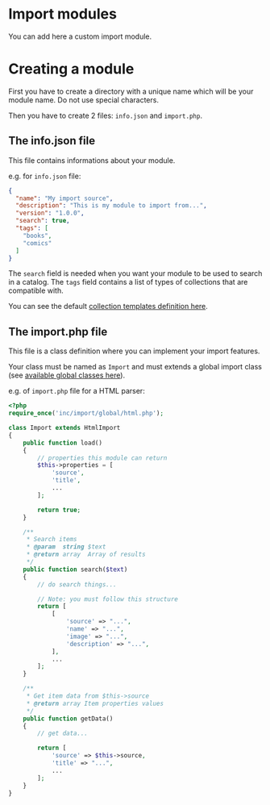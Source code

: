 # Import modules

You can add here a custom import module.

# Creating a module
First you have to create a directory with a unique name which will be your module name.
Do not use special characters.

Then you have to create 2 files: `info.json` and `import.php`.

## The info.json file
This file contains informations about your module.

e.g. for `info.json` file:
```json
{
  "name": "My import source",
  "description": "This is my module to import from...",
  "version": "1.0.0",
  "search": true,
  "tags": [
    "books",
    "comics"
  ]
}
```

The `search` field is needed when you want your module to be used to search in a catalog.
The `tags` field contains a list of types of collections that are compatible with.

You can see the default [collection templates definition here](../../database/init/collectionTemplates.json).

## The import.php file
This file is a class definition where you can implement your import features.

Your class must be named as `Import` and must extends a global import class (see [available global classes here](../../import/global/)).

e.g. of `import.php` file for a HTML parser:
```php
<?php
require_once('inc/import/global/html.php');

class Import extends HtmlImport
{
    public function load()
    {
        // properties this module can return
        $this->properties = [
            'source',
            'title',
            ...
        ];

        return true;
    }

    /**
     * Search items
     * @param  string $text
     * @return array  Array of results
     */
    public function search($text)
    {
        // do search things...

        // Note: you must follow this structure
        return [
            [
                'source' => "...",
                'name' => "...",
                'image' => "...",
                'description' => "...",
            ],
            ...
        ];
    }

    /**
     * Get item data from $this->source
     * @return array Item properties values
     */
    public function getData()
    {
        // get data...

        return [
            'source' => $this->source,
            'title' => "...",
            ...
        ];
    }
}
```
